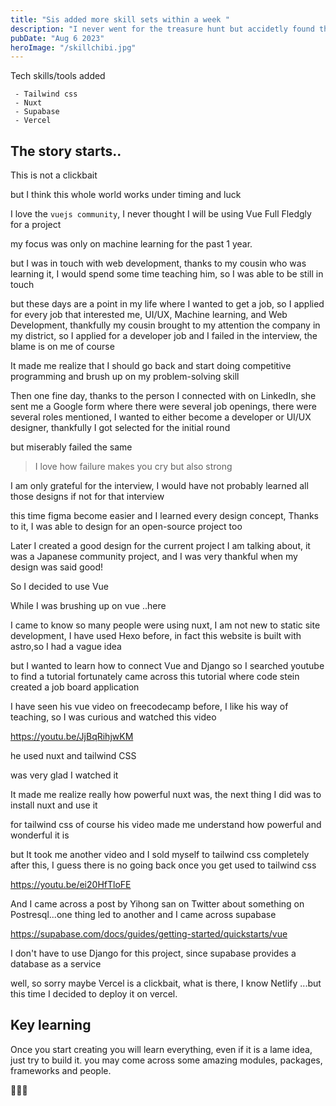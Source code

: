 ```yaml
---
title: "Sis added more skill sets within a week "
description: "I never went for the treasure hunt but accidetly found them all"
pubDate: "Aug 6 2023"
heroImage: "/skillchibi.jpg"
---
```


Tech skills/tools added

```
 - Tailwind css
 - Nuxt
 - Supabase
 - Vercel

```

## The story starts..

This is not a clickbait

but I think this whole world works under timing and luck

I love the `vuejs community`, I never thought I will be using Vue Full Fledgly for a project

my focus was only on machine learning for the past 1 year.

but I was in touch with web development, thanks to my cousin who was learning it, I would spend some time teaching him, so I was able to be still in touch

but these days are a point in my life where I wanted to get a job, so I applied for every job that interested me, UI/UX, Machine learning, and Web Development, thankfully my cousin brought to my attention the company in my district, so I applied for a developer job and I failed in the interview, the blame is on me of course

It made me realize that I should go back and start doing competitive programming and brush up on my problem-solving skill

Then one fine day, thanks to the person I connected with on LinkedIn, she sent me a Google form where there were several job openings, there were several roles mentioned, I wanted to either become a developer or UI/UX designer, thankfully I got selected for the initial round

but miserably failed the same

> I love how failure makes you cry but also strong

I am only grateful for the interview, I would have not probably learned all those designs if not for that interview

this time figma become easier and I learned every design concept, Thanks to it, I was able to design for an open-source project too

Later I created a good design for the current project I am talking about, it was a Japanese community project, and I was very thankful when my design was said good!

So I decided to use Vue

While I was brushing up on vue ..here

I came to know so many people were using nuxt, I am not new to static site development, I have used Hexo before, in fact this website is built with astro,so I had a vague idea

but I wanted to learn how to connect Vue and Django so I searched youtube to find a tutorial fortunately came across this tutorial where code stein created a job board application

I have seen his vue video on freecodecamp before, I like his way of teaching, so I was curious and watched this video

https://youtu.be/JjBqRihjwKM

he used nuxt and tailwind CSS

was very glad I watched it

It made me realize really how powerful nuxt was, the next thing I did was to install nuxt and use it

for tailwind css of course his video made me understand how powerful and wonderful it is

but It took me another video and I sold myself to tailwind css completely after this, I guess there is no going back once you get used to tailwind css

https://youtu.be/ei20HfTloFE

And I came across a post by Yihong san on Twitter about something on Postresql...one thing led to another and I came across supabase

https://supabase.com/docs/guides/getting-started/quickstarts/vue

I don't have to use Django for this project, since supabase provides a database as a service

well, so sorry maybe Vercel is a clickbait, what is there, I know Netlify ...but this time I decided to deploy it on vercel.

## Key learning

Once you start creating you will learn everything, even if it is a lame idea, just try to build it. you may come across some amazing modules, packages, frameworks and people.

🦋✨😊
